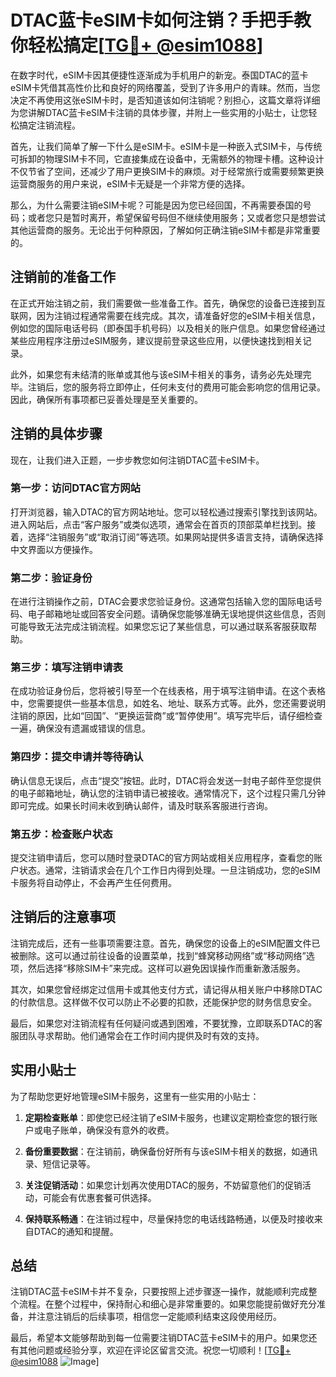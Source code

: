 # DTAC蓝卡eSIM卡如何注销？手把手教你轻松搞定[[TG💪+ @esim1088](https://t.me/s/esim1088)]

在数字时代，eSIM卡因其便捷性逐渐成为手机用户的新宠。泰国DTAC的蓝卡eSIM卡凭借其高性价比和良好的网络覆盖，受到了许多用户的青睐。然而，当您决定不再使用这张eSIM卡时，是否知道该如何注销呢？别担心，这篇文章将详细为您讲解DTAC蓝卡eSIM卡注销的具体步骤，并附上一些实用的小贴士，让您轻松搞定注销流程。

首先，让我们简单了解一下什么是eSIM卡。eSIM卡是一种嵌入式SIM卡，与传统可拆卸的物理SIM卡不同，它直接集成在设备中，无需额外的物理卡槽。这种设计不仅节省了空间，还减少了用户更换SIM卡的麻烦。对于经常旅行或需要频繁更换运营商服务的用户来说，eSIM卡无疑是一个非常方便的选择。

那么，为什么需要注销eSIM卡呢？可能是因为您已经回国，不再需要泰国的号码；或者您只是暂时离开，希望保留号码但不继续使用服务；又或者您只是想尝试其他运营商的服务。无论出于何种原因，了解如何正确注销eSIM卡都是非常重要的。

## 注销前的准备工作

在正式开始注销之前，我们需要做一些准备工作。首先，确保您的设备已连接到互联网，因为注销过程通常需要在线完成。其次，请准备好您的eSIM卡相关信息，例如您的国际电话号码（即泰国手机号码）以及相关的账户信息。如果您曾经通过某些应用程序注册过eSIM服务，建议提前登录这些应用，以便快速找到相关记录。

此外，如果您有未结清的账单或其他与该eSIM卡相关的事务，请务必先处理完毕。注销后，您的服务将立即停止，任何未支付的费用可能会影响您的信用记录。因此，确保所有事项都已妥善处理是至关重要的。

## 注销的具体步骤

现在，让我们进入正题，一步步教您如何注销DTAC蓝卡eSIM卡。

### 第一步：访问DTAC官方网站

打开浏览器，输入DTAC的官方网站地址。您可以轻松通过搜索引擎找到该网站。进入网站后，点击“客户服务”或类似选项，通常会在首页的顶部菜单栏找到。接着，选择“注销服务”或“取消订阅”等选项。如果网站提供多语言支持，请确保选择中文界面以方便操作。

### 第二步：验证身份

在进行注销操作之前，DTAC会要求您验证身份。这通常包括输入您的国际电话号码、电子邮箱地址或回答安全问题。请确保您能够准确无误地提供这些信息，否则可能导致无法完成注销流程。如果您忘记了某些信息，可以通过联系客服获取帮助。

### 第三步：填写注销申请表

在成功验证身份后，您将被引导至一个在线表格，用于填写注销申请。在这个表格中，您需要提供一些基本信息，如姓名、地址、联系方式等。此外，您还需要说明注销的原因，比如“回国”、“更换运营商”或“暂停使用”。填写完毕后，请仔细检查一遍，确保没有遗漏或错误的信息。

### 第四步：提交申请并等待确认

确认信息无误后，点击“提交”按钮。此时，DTAC将会发送一封电子邮件至您提供的电子邮箱地址，确认您的注销申请已被接收。通常情况下，这个过程只需几分钟即可完成。如果长时间未收到确认邮件，请及时联系客服进行咨询。

### 第五步：检查账户状态

提交注销申请后，您可以随时登录DTAC的官方网站或相关应用程序，查看您的账户状态。通常，注销请求会在几个工作日内得到处理。一旦注销成功，您的eSIM卡服务将自动停止，不会再产生任何费用。

## 注销后的注意事项

注销完成后，还有一些事项需要注意。首先，确保您的设备上的eSIM配置文件已被删除。这可以通过前往设备的设置菜单，找到“蜂窝移动网络”或“移动网络”选项，然后选择“移除SIM卡”来完成。这样可以避免因误操作而重新激活服务。

其次，如果您曾经绑定过信用卡或其他支付方式，请记得从相关账户中移除DTAC的付款信息。这样做不仅可以防止不必要的扣款，还能保护您的财务信息安全。

最后，如果您对注销流程有任何疑问或遇到困难，不要犹豫，立即联系DTAC的客服团队寻求帮助。他们通常会在工作时间内提供及时有效的支持。

## 实用小贴士

为了帮助您更好地管理eSIM卡服务，这里有一些实用的小贴士：

1. **定期检查账单**：即使您已经注销了eSIM卡服务，也建议定期检查您的银行账户或电子账单，确保没有意外的收费。
   
2. **备份重要数据**：在注销前，确保备份好所有与该eSIM卡相关的数据，如通讯录、短信记录等。

3. **关注促销活动**：如果您计划再次使用DTAC的服务，不妨留意他们的促销活动，可能会有优惠套餐可供选择。

4. **保持联系畅通**：在注销过程中，尽量保持您的电话线路畅通，以便及时接收来自DTAC的通知和提醒。

## 总结

注销DTAC蓝卡eSIM卡并不复杂，只要按照上述步骤逐一操作，就能顺利完成整个流程。在整个过程中，保持耐心和细心是非常重要的。如果您能提前做好充分准备，并注意注销后的后续事项，相信您一定能顺利结束这段使用经历。

最后，希望本文能够帮助到每一位需要注销DTAC蓝卡eSIM卡的用户。如果您还有其他问题或经验分享，欢迎在评论区留言交流。祝您一切顺利！[[TG💪+ @esim1088](https://t.me/s/esim1088) ![Image](https://i.postimg.cc/4NQfJmqS/Snipaste-2025-05-13-00-14-12.png)]